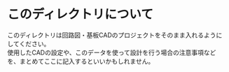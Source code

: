 # このディレクトリについて
このディレクトリは回路図・基板CADのプロジェクトをそのまま入れるようにしてください。</br>
使用したCADの設定や、このデータを使って設計を行う場合の注意事項などを、まとめてここに記入するといいかもしれません。
